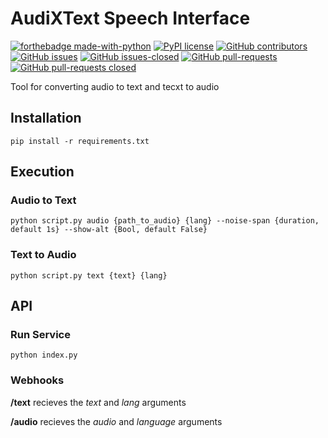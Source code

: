 # AudiXText Speech Interface
[![forthebadge made-with-python](http://ForTheBadge.com/images/badges/made-with-python.svg)](https://www.python.org/)
[![PyPI license](https://img.shields.io/pypi/l/ansicolortags.svg)](https://pypi.python.org/pypi/ansicolortags/)
[![GitHub contributors](https://img.shields.io/github/contributors/JavierOramas/AudiXText.svg)](https://GitHub.com/JavierOramas/AudiXText/graphs/contributors/)
[![GitHub issues](https://img.shields.io/github/issues/JavierOramas/AudiXText.svg)](https://GitHub.com/JavierOramas/AudiXText/issues/)
[![GitHub issues-closed](https://img.shields.io/github/issues-closed/JavierOramas/AudiXText.svg)](https://GitHub.comJavierOramas/AudiXText/issues?q=is%3Aissue+is%3Aclosed)
[![GitHub pull-requests](https://img.shields.io/github/issues-pr/JavierOramas/AudiXText.svg)](https://GitHub.com/JavierOramas/AudiXText/pull/)
[![GitHub pull-requests closed](https://img.shields.io/github/issues-pr-closed/JavierOramas/AudiXText.svg)](https://GitHub.com/JavierOramas/AudiXText/pull/)

Tool for converting audio to text and tecxt to audio

## Installation 

`pip install -r requirements.txt`

## Execution

### Audio to Text

`python script.py audio {path_to_audio} {lang} --noise-span {duration, default 1s} --show-alt {Bool, default False}`

### Text to Audio

`python script.py text {text} {lang}`

## API

### Run Service

`python index.py`

### Webhooks

<b>/text</b> recieves the <i>text</i> and <i>lang</i> arguments

<b>/audio</b> recieves the <i>audio</i> and <i>language</i> arguments
